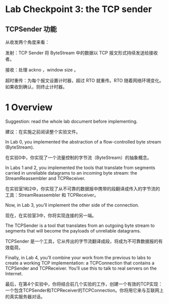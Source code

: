 # Lab Checkpoint 3: the TCP sender


## TCPSender 功能

从收发两个角度来看：

发射：TCP Sender 将 ByteStream 中的数据以 TCP 报文形式持续发送给接收者。

接收：处理 ackno ，window size 。

超时重传：为每个报文设置计时器，超过 RTO 就重传。RTO 随着网络环境变化。如果收到确认，则终止计时器。

# 1 Overview

Suggestion: read the whole lab document before implementing.

建议：在实施之前阅读整个实验文件。

In Lab 0, you implemented the abstraction of a flow-controlled byte stream (ByteStream). 

在实验0中，你实现了一个流量控制的字节流（ByteStream）的抽象概念。

In Labs 1 and 2, you implemented the tools that translate from segments carried in unreliable datagrams to an incoming byte stream: the StreamReassembler and TCPReceiver.

在实验室1和2中，你实现了从不可靠的数据报中携带的段翻译成传入的字节流的工具：StreamReassembler 和 TCPReceiver。

Now, in Lab 3, you’ll implement the other side of the connection. 

现在，在实验室3中，你将实现连接的另一端。

The TCPSender is a tool that translates from an outgoing byte stream to segments that will become the payloads of unreliable datagrams. 

TCPSender 是一个工具，它从传出的字节流翻译成段，将成为不可靠数据报的有效载荷。

Finally, in Lab 4, you’ll combine your work from the previous to labs to create a working TCP implementation: a TCPConnection that contains a TCPSender and TCPReceiver. You’ll use this to talk to real servers on the Internet.

最后，在第4个实验中，你将结合前几个实验的工作，创建一个有效的TCP实现：一个包含TCPSender和TCPReceiver的TCPConnection。你将用它来与互联网上的真实服务器对话。

